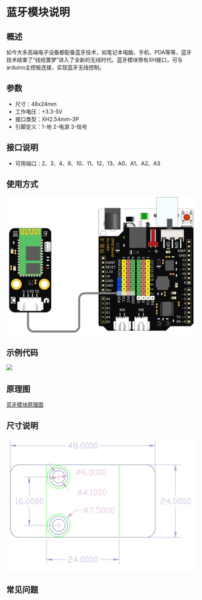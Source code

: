 # 蓝牙模块说明   

## 概述
如今大多高端电子设备都配备蓝牙技术，如笔记本电脑、手机、PDA等等，蓝牙技术结束了“线缆噩梦”进入了全新的无线时代。蓝牙模块带有XH接口，可与arduino主控板连接，实现蓝牙无线控制。

## 参数 
- 尺寸：48x24mm
- 工作电压：+3.3-5V
- 接口类型：XH2.54mm-3P
- 引脚定义：1-地 2-电源 3-信号

## 接口说明
- 可用端口：2、3、4、9、10、11、12、13、A0、A1、A2、A3

## 使用方式
![](./images/34.png)

## 示例代码
![](./images/89.png)

## 原理图
[蓝牙模块原理图](https://github.com/Haohaodada-official/haohaodada-docs/blob/master/%E5%8E%9F%E7%90%86%E5%9B%BE/%E8%93%9D%E7%89%99%E6%A8%A1%E5%9D%97.pdf)

## 尺寸说明
![](./images/01.png)

## 常见问题